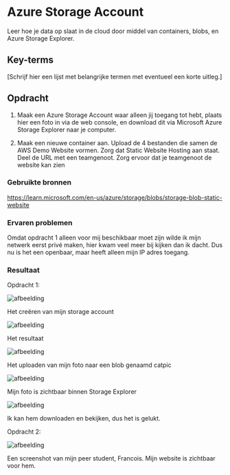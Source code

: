 # Azure Storage Account

Leer hoe je data op slaat in de cloud door middel van containers, blobs, en Azure Storage Explorer.

## Key-terms
[Schrijf hier een lijst met belangrijke termen met eventueel een korte uitleg.]

## Opdracht

1. Maak een Azure Storage Account waar alleen jij toegang tot hebt, plaats hier een foto in via de web console, 
en download dit via Microsoft Azure Storage Explorer naar je computer.

2. Maak een nieuwe container aan.
Upload de 4 bestanden die samen de AWS Demo Website vormen.
Zorg dat Static Website Hosting aan staat.
Deel de URL met een teamgenoot. Zorg ervoor dat je teamgenoot de website kan zien


### Gebruikte bronnen
https://learn.microsoft.com/en-us/azure/storage/blobs/storage-blob-static-website

### Ervaren problemen
Omdat opdracht 1 alleen voor mij beschikbaar moet zijn wilde ik mijn netwerk eerst privé maken, hier kwam veel meer bij kijken dan ik dacht. 
Dus nu is het een openbaar, maar heeft alleen mijn IP adres toegang.


### Resultaat

Opdracht 1:


![afbeelding](https://github.com/techgrounds/techgrounds-Allardyg/assets/132412310/07711221-e735-4baf-8b55-c1468202b46f)

Het creëren van mijn storage account

![afbeelding](https://github.com/techgrounds/techgrounds-Allardyg/assets/132412310/90ec510f-2005-4869-9541-2ebaa8cefa9c)

Het resultaat

![afbeelding](https://github.com/techgrounds/techgrounds-Allardyg/assets/132412310/445fc3e0-07eb-4b33-b67f-cf1b7f4d6299)

Het uploaden van mijn foto naar een blob genaamd catpic

![afbeelding](https://github.com/techgrounds/techgrounds-Allardyg/assets/132412310/ba0be1d1-ea0c-42a7-b0a1-dff7de916e4e)

Mijn foto is zichtbaar binnen Storage Explorer

![afbeelding](https://github.com/techgrounds/techgrounds-Allardyg/assets/132412310/2b6ce07a-cea5-4d0c-a571-52e1e761185c)

Ik kan hem downloaden en bekijken, dus het is gelukt.


Opdracht 2:

![afbeelding](https://github.com/techgrounds/techgrounds-Allardyg/assets/132412310/f66e58c9-0e36-4d55-b0ea-066faed09225)

Een screenshot van mijn peer student, Francois. Mijn website is zichtbaar voor hem.





